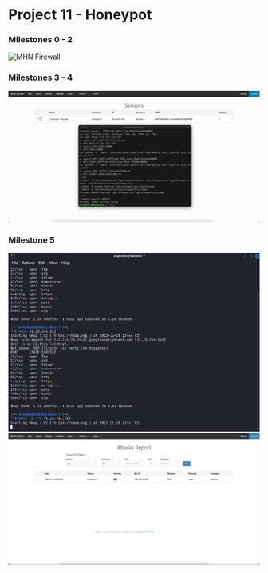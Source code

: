 # Project 11 - Honeypot

### Milestones 0 - 2

<img src="firewall.gif" alt="MHN Firewall">

### Milestones 3 - 4 

<img src="honeypot1.gif" alt="Honeypot VM Sensor">

### Milestone 5

<img src="nmap.gif" alt="nmap"> 
<img src="attacks.png" alt="Attacks">
